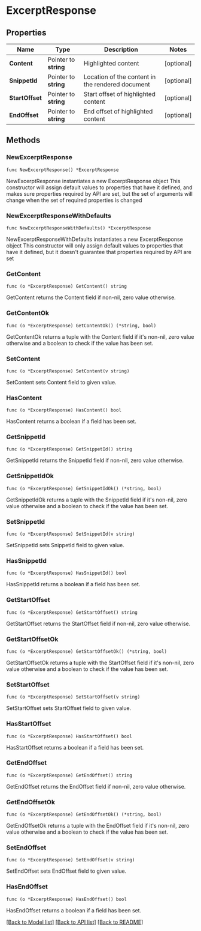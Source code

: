 # ExcerptResponse

## Properties

Name | Type | Description | Notes
------------ | ------------- | ------------- | -------------
**Content** | Pointer to **string** | Highlighted content | [optional] 
**SnippetId** | Pointer to **string** | Location of the content in the rendered document | [optional] 
**StartOffset** | Pointer to **string** | Start offset of highlighted content | [optional] 
**EndOffset** | Pointer to **string** | End offset of highlighted content | [optional] 

## Methods

### NewExcerptResponse

`func NewExcerptResponse() *ExcerptResponse`

NewExcerptResponse instantiates a new ExcerptResponse object
This constructor will assign default values to properties that have it defined,
and makes sure properties required by API are set, but the set of arguments
will change when the set of required properties is changed

### NewExcerptResponseWithDefaults

`func NewExcerptResponseWithDefaults() *ExcerptResponse`

NewExcerptResponseWithDefaults instantiates a new ExcerptResponse object
This constructor will only assign default values to properties that have it defined,
but it doesn't guarantee that properties required by API are set

### GetContent

`func (o *ExcerptResponse) GetContent() string`

GetContent returns the Content field if non-nil, zero value otherwise.

### GetContentOk

`func (o *ExcerptResponse) GetContentOk() (*string, bool)`

GetContentOk returns a tuple with the Content field if it's non-nil, zero value otherwise
and a boolean to check if the value has been set.

### SetContent

`func (o *ExcerptResponse) SetContent(v string)`

SetContent sets Content field to given value.

### HasContent

`func (o *ExcerptResponse) HasContent() bool`

HasContent returns a boolean if a field has been set.

### GetSnippetId

`func (o *ExcerptResponse) GetSnippetId() string`

GetSnippetId returns the SnippetId field if non-nil, zero value otherwise.

### GetSnippetIdOk

`func (o *ExcerptResponse) GetSnippetIdOk() (*string, bool)`

GetSnippetIdOk returns a tuple with the SnippetId field if it's non-nil, zero value otherwise
and a boolean to check if the value has been set.

### SetSnippetId

`func (o *ExcerptResponse) SetSnippetId(v string)`

SetSnippetId sets SnippetId field to given value.

### HasSnippetId

`func (o *ExcerptResponse) HasSnippetId() bool`

HasSnippetId returns a boolean if a field has been set.

### GetStartOffset

`func (o *ExcerptResponse) GetStartOffset() string`

GetStartOffset returns the StartOffset field if non-nil, zero value otherwise.

### GetStartOffsetOk

`func (o *ExcerptResponse) GetStartOffsetOk() (*string, bool)`

GetStartOffsetOk returns a tuple with the StartOffset field if it's non-nil, zero value otherwise
and a boolean to check if the value has been set.

### SetStartOffset

`func (o *ExcerptResponse) SetStartOffset(v string)`

SetStartOffset sets StartOffset field to given value.

### HasStartOffset

`func (o *ExcerptResponse) HasStartOffset() bool`

HasStartOffset returns a boolean if a field has been set.

### GetEndOffset

`func (o *ExcerptResponse) GetEndOffset() string`

GetEndOffset returns the EndOffset field if non-nil, zero value otherwise.

### GetEndOffsetOk

`func (o *ExcerptResponse) GetEndOffsetOk() (*string, bool)`

GetEndOffsetOk returns a tuple with the EndOffset field if it's non-nil, zero value otherwise
and a boolean to check if the value has been set.

### SetEndOffset

`func (o *ExcerptResponse) SetEndOffset(v string)`

SetEndOffset sets EndOffset field to given value.

### HasEndOffset

`func (o *ExcerptResponse) HasEndOffset() bool`

HasEndOffset returns a boolean if a field has been set.


[[Back to Model list]](../README.md#documentation-for-models) [[Back to API list]](../README.md#documentation-for-api-endpoints) [[Back to README]](../README.md)


